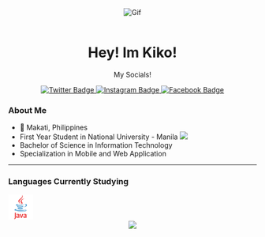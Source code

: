 <div align="center">
<img src="https://media.tenor.com/od_N_-momnMAAAAd/typing-nerd.gif" alt="Gif" width="500">
  </div>
<div id = "stalk" align="center">
<img src="https://komarev.com/ghpvc/?username=Kicoop&style=flat-square&color=blue" alt="" width=""/>
  </div>
  <div align="center">
<h1>Hey! Im Kiko!</h1>
  <p style="bold;">My Socials!</p>
  <div id="badges" align="center">
  <a href="https://twitter.com/kikoin4k">
    <img src="https://img.shields.io/badge/Twitter-blue?style=for-the-badge&logo=twitter&logoColor=white" alt="Twitter Badge"/>
  </a>
  <a href="https://instagram.com/kikomybeloved">
    <img src="https://img.shields.io/badge/Instagram-pink?style=for-the-badge&logo=instagram&logoColor=black" alt="Instagram Badge"/>
  </a>
  <a href="https://www.facebook.com/kiko24k">
    <img src="https://img.shields.io/badge/Facebook-white?style=for-the-badge&logo=facebook&logoColor=black" alt="Facebook Badge"/>
  </a>
</div>
  </div>
 
  ### About Me
 - :round_pushpin: Makati, Philippines
 - First Year Student in National University - Manila <img src="https://upload.wikimedia.org/wikipedia/en/a/a2/National_University_seal.png" width="15">
 - Bachelor of Science in Information Technology
 - Specialization in Mobile and Web Application
  
---
  ### Languages Currently Studying
  <div>
  <img src="https://github.com/devicons/devicon/blob/master/icons/java/java-original-wordmark.svg" title="Java" alt="Java" width="50" height="50"/>&nbsp;
  </div>

<div id="stats" align="center">
  <img src="http://github-readme-streak-stats.herokuapp.com?user=Kicoop&theme=leafy&hide_border=true" width="430"/>
  </div>
